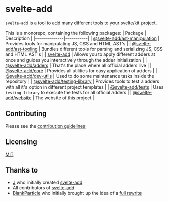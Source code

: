 # svelte-add

`svelte-add` is a tool to add many different tools to your svelte/kit project.

This is a monorepo, containing the following packages:
| Package | Description |
|--------------|-----------|
| [@svelte-add/ast-manipulation](./packages/ast-manipulation/README.md) | Provides tools for manipulating JS, CSS and HTML AST's |
| [@svelte-add/ast-tooling](./packages/ast-tooling/README.md) | Bundles different tools for parsing and serializing JS, CSS and HTML AST's |
| [svelte-add](./packages/cli/README.md) | Allows you to apply different adders at once and guides you interactively through the adder initialization |
| [@svelte-add/adders](./adders) | That's the place where all official adders live |
| [@svelte-add/core](./packages/core/README.md) | Provides all utilities for easy application of adders |
| [@svelte-add/dev-utils](./packages/dev-utils/README.md) | Used to do some maintenance tasks inside the repository |
| [@svelte-add/testing-library](./packages/testing-library/README.md) | Provides tools to test a adders with all it's option in different project templates |
| [@svelte-add/tests](./packages/tests/README.md) | Uses `testing-library` to execute the tests for all official adders |
| [@svelte-add/website](./packages/website/README.md) | The website of this project |

## Contributing

Please see the [contribution guidelines](./CONTRIBUTING.md)

## Licensing

[MIT](./LICENSE)

## Thanks to

-   [J](https://github.com/babichjacob) who initially created [svelte-add](https://github.com/svelte-add/svelte-add)
-   All contributors of [svelte-add](https://github.com/svelte-add/svelte-add)
-   [BlankParticle](https://github.com/BlankParticle) who initially brought up the idea of a [full rewrite](https://github.com/svelte-add/svelte-add/issues/328)
